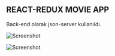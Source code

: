 ## REACT-REDUX MOVIE APP

Back-end olarak json-server kullanıldı.

![Screenshot](https://i.ibb.co/VWP5NJT/1.png)

![Screenshot](https://i.ibb.co/CVJ5mXX/2.png)
